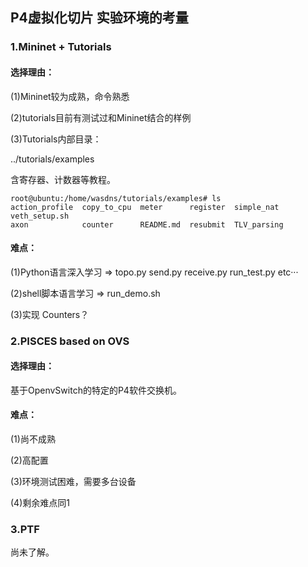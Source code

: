 ## P4虚拟化切片 实验环境的考量

### 1.Mininet + Tutorials

#### 选择理由：

(1)Mininet较为成熟，命令熟悉

(2)tutorials目前有测试过和Mininet结合的样例

(3)Tutorials内部目录：

../tutorials/examples

含寄存器、计数器等教程。

```
root@ubuntu:/home/wasdns/tutorials/examples# ls
action_profile  copy_to_cpu  meter      register  simple_nat   veth_setup.sh
axon            counter      README.md  resubmit  TLV_parsing

```

#### 难点：

(1)Python语言深入学习 => topo.py send.py receive.py run_test.py etc···

(2)shell脚本语言学习 => run_demo.sh

(3)实现 Counters？

### 2.PISCES based on OVS

#### 选择理由：

基于OpenvSwitch的特定的P4软件交换机。

#### 难点：

(1)尚不成熟

(2)高配置

(3)环境测试困难，需要多台设备

(4)剩余难点同1

### 3.PTF

尚未了解。